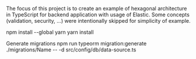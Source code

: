 The focus of this project is to create an example of hexagonal architecture in TypeScript for backend application with usage of Elastic.
Some concepts (validation, security, ...) were intentionally skipped for simplicity of example.

npm install --global yarn
yarn install



Generate migrations
npm run typeorm migration:generate ./migrations/Name -- -d src/config/db/data-source.ts
